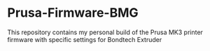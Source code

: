 # Prusa-Firmware-BMG

This repository contains my personal build of the Prusa MK3 printer firmware with specific settings for Bondtech Extruder
